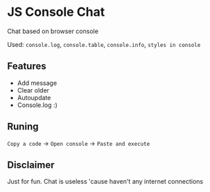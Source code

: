 # JS Console Chat

Chat based on browser console

Used: `console.log`, `console.table`, `console.info`, `styles in console`

## Features
* Add message
* Clear older
* Autoupdate
* Console.log :)

## Runing
`Copy a code` -> `Open console` -> `Paste and execute`


## Disclaimer
Just for fun. Chat is useless 'cause haven't any internet connections
